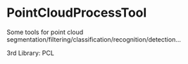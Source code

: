 # PointCloudProcessTool
Some tools for point cloud segmentation/filtering/classification/recognition/detection...

3rd Library: PCL
